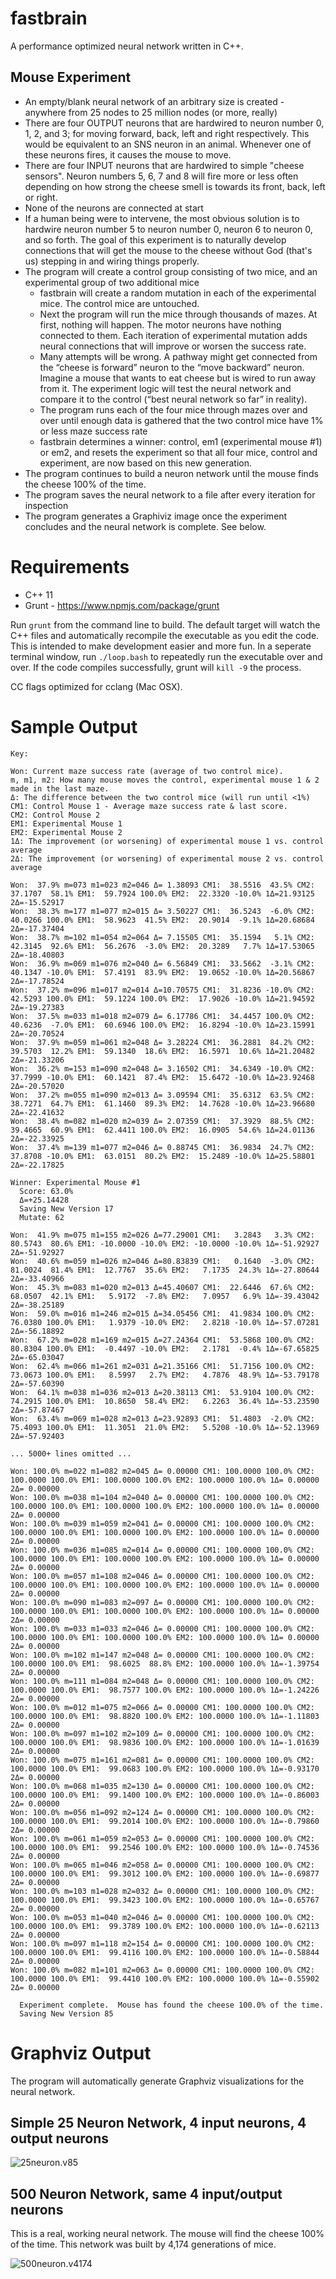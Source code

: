 # fastbrain

A performance optimized neural network written in C++.

## Mouse Experiment

* An empty/blank neural network of an arbitrary size is created - anywhere from 25 nodes to 25 million nodes (or more, really)* There are four OUTPUT neurons that are hardwired to neuron number 0, 1, 2, and 3; for moving forward, back, left and right respectively.  This would be equivalent to an SNS neuron in an animal.  Whenever one of these neurons fires, it causes the mouse to move.* There are four INPUT neurons that are hardwired to simple "cheese sensors".  Neuron numbers 5, 6, 7 and 8 will fire more or less often depending on how strong the cheese smell is towards its front, back, left or right.* None of the neurons are connected at start* If a human being were to intervene, the most obvious solution is to hardwire neuron number 5 to neuron number 0, neuron 6 to neuron 0, and so forth.  The goal of this experiment is to naturally develop connections that will get the mouse to the cheese without God (that's us) stepping in and wiring things properly.* The program will create a control group consisting of two mice, and an experimental group of two additional mice  * fastbrain will create a random mutation in each of the experimental mice.  The control mice are untouched.  * Next the program will run the mice through thousands of mazes.  At first, nothing will happen.  The motor neurons have nothing connected to them.  Each iteration of experimental mutation adds neural connections that will improve or worsen the success rate.    * Many attempts will be wrong.  A pathway might get connected from the “cheese is forward” neuron to the “move backward” neuron.  Imagine a mouse that wants to eat cheese but is wired to run away from it.  The experiment logic will test the neural network and compare it to the control (“best neural network so far” in reality).   * The program runs each of the four mice through mazes over and over until enough data is gathered that the two control mice have 1% or less maze success rate  * fastbrain determines a winner: control, em1 (experimental mouse #1) or em2, and resets the experiment so that all four mice, control and experiment, are now based on this new generation.  * The program continues to build a neuron network until the mouse finds the cheese 100% of the time.* The program saves the neural network to a file after every iteration for inspection* The program generates a Graphiviz image once the experiment concludes and the neural network is complete. See below.

# Requirements

* C++ 11
* Grunt - https://www.npmjs.com/package/grunt

Run `grunt` from the command line to build.  The default target will watch the C++ files and automatically recompile the executable as you edit the code.  This is intended to make development easier and more fun.  In a seperate terminal window, run `./loop.bash` to repeatedly run the executable over and over.  If the code compiles successfully, grunt will `kill -9` the process.  

CC flags optimized for cclang (Mac OSX).

# Sample Output

```
Key:

Won: Current maze success rate (average of two control mice).
m, m1, m2: How many mouse moves the control, experimental mouse 1 & 2 made in the last maze.
Δ: The difference between the two control mice (will run until <1%)
CM1: Control Mouse 1 - Average maze success rate & last score. 
CM2: Control Mouse 2
EM1: Experimental Mouse 1
EM2: Experimental Mouse 2
1Δ: The improvement (or worsening) of experimental mouse 1 vs. control average
2Δ: The improvement (or worsening) of experimental mouse 2 vs. control average

Won:  37.9% m=073 m1=023 m2=046 Δ= 1.38093 CM1:  38.5516  43.5% CM2:  37.1707  58.1% EM1:  59.7924 100.0% EM2:  22.3320 -10.0% 1Δ=21.93125 2Δ=-15.52917 
Won:  38.3% m=177 m1=077 m2=015 Δ= 3.50227 CM1:  36.5243  -6.0% CM2:  40.0266 100.0% EM1:  58.9623  41.5% EM2:  20.9014  -9.1% 1Δ=20.68684 2Δ=-17.37404 
Won:  38.7% m=102 m1=054 m2=064 Δ= 7.15505 CM1:  35.1594   5.1% CM2:  42.3145  92.6% EM1:  56.2676  -3.0% EM2:  20.3289   7.7% 1Δ=17.53065 2Δ=-18.40803 
Won:  36.9% m=069 m1=076 m2=040 Δ= 6.56849 CM1:  33.5662  -3.1% CM2:  40.1347 -10.0% EM1:  57.4191  83.9% EM2:  19.0652 -10.0% 1Δ=20.56867 2Δ=-17.78524 
Won:  37.2% m=096 m1=017 m2=014 Δ=10.70575 CM1:  31.8236 -10.0% CM2:  42.5293 100.0% EM1:  59.1224 100.0% EM2:  17.9026 -10.0% 1Δ=21.94592 2Δ=-19.27383 
Won:  37.5% m=033 m1=018 m2=079 Δ= 6.17786 CM1:  34.4457 100.0% CM2:  40.6236  -7.0% EM1:  60.6946 100.0% EM2:  16.8294 -10.0% 1Δ=23.15991 2Δ=-20.70524 
Won:  37.9% m=059 m1=061 m2=048 Δ= 3.28224 CM1:  36.2881  84.2% CM2:  39.5703  12.2% EM1:  59.1340  18.6% EM2:  16.5971  10.6% 1Δ=21.20482 2Δ=-21.33206 
Won:  36.2% m=153 m1=090 m2=048 Δ= 3.16502 CM1:  34.6349 -10.0% CM2:  37.7999 -10.0% EM1:  60.1421  87.4% EM2:  15.6472 -10.0% 1Δ=23.92468 2Δ=-20.57020 
Won:  37.2% m=055 m1=090 m2=013 Δ= 3.09594 CM1:  35.6312  63.5% CM2:  38.7271  64.7% EM1:  61.1460  89.3% EM2:  14.7628 -10.0% 1Δ=23.96680 2Δ=-22.41632 
Won:  38.4% m=082 m1=020 m2=039 Δ= 2.07359 CM1:  37.3929  88.5% CM2:  39.4665  60.9% EM1:  62.4411 100.0% EM2:  16.0905  54.6% 1Δ=24.01136 2Δ=-22.33925 
Won:  37.4% m=139 m1=077 m2=046 Δ= 0.88745 CM1:  36.9834  24.7% CM2:  37.8708 -10.0% EM1:  63.0151  80.2% EM2:  15.2489 -10.0% 1Δ=25.58801 2Δ=-22.17825 

Winner: Experimental Mouse #1
  Score: 63.0%
  Δ=+25.14428
  Saving New Version 17
  Mutate: 62

Won:  41.9% m=075 m1=155 m2=026 Δ=77.29001 CM1:   3.2843   3.3% CM2:  80.5743  80.6% EM1: -10.0000 -10.0% EM2: -10.0000 -10.0% 1Δ=-51.92927 2Δ=-51.92927 
Won:  40.6% m=059 m1=026 m2=046 Δ=80.83839 CM1:   0.1640  -3.0% CM2:  81.0024  81.4% EM1:  12.7767  35.6% EM2:   7.1735  24.3% 1Δ=-27.80644 2Δ=-33.40966 
Won:  45.3% m=083 m1=020 m2=013 Δ=45.40607 CM1:  22.6446  67.6% CM2:  68.0507  42.1% EM1:   5.9172  -7.8% EM2:   7.0957   6.9% 1Δ=-39.43042 2Δ=-38.25189 
Won:  59.0% m=016 m1=246 m2=015 Δ=34.05456 CM1:  41.9834 100.0% CM2:  76.0380 100.0% EM1:   1.9379 -10.0% EM2:   2.8218 -10.0% 1Δ=-57.07281 2Δ=-56.18892 
Won:  67.2% m=028 m1=169 m2=015 Δ=27.24364 CM1:  53.5868 100.0% CM2:  80.8304 100.0% EM1:  -0.4497 -10.0% EM2:   2.1781  -0.4% 1Δ=-67.65825 2Δ=-65.03047 
Won:  62.4% m=066 m1=261 m2=031 Δ=21.35166 CM1:  51.7156 100.0% CM2:  73.0673 100.0% EM1:   8.5997   2.7% EM2:   4.7876  48.9% 1Δ=-53.79178 2Δ=-57.60390 
Won:  64.1% m=038 m1=036 m2=013 Δ=20.38113 CM1:  53.9104 100.0% CM2:  74.2915 100.0% EM1:  10.8650  58.4% EM2:   6.2263  36.4% 1Δ=-53.23590 2Δ=-57.87467 
Won:  63.4% m=069 m1=028 m2=013 Δ=23.92893 CM1:  51.4803  -2.0% CM2:  75.4093 100.0% EM1:  11.3051  21.0% EM2:   5.5208 -10.0% 1Δ=-52.13969 2Δ=-57.92403 

... 5000+ lines omitted ...

Won: 100.0% m=022 m1=082 m2=045 Δ= 0.00000 CM1: 100.0000 100.0% CM2: 100.0000 100.0% EM1: 100.0000 100.0% EM2: 100.0000 100.0% 1Δ= 0.00000 2Δ= 0.00000 
Won: 100.0% m=038 m1=104 m2=040 Δ= 0.00000 CM1: 100.0000 100.0% CM2: 100.0000 100.0% EM1: 100.0000 100.0% EM2: 100.0000 100.0% 1Δ= 0.00000 2Δ= 0.00000 
Won: 100.0% m=039 m1=059 m2=041 Δ= 0.00000 CM1: 100.0000 100.0% CM2: 100.0000 100.0% EM1: 100.0000 100.0% EM2: 100.0000 100.0% 1Δ= 0.00000 2Δ= 0.00000 
Won: 100.0% m=036 m1=085 m2=014 Δ= 0.00000 CM1: 100.0000 100.0% CM2: 100.0000 100.0% EM1: 100.0000 100.0% EM2: 100.0000 100.0% 1Δ= 0.00000 2Δ= 0.00000 
Won: 100.0% m=057 m1=108 m2=046 Δ= 0.00000 CM1: 100.0000 100.0% CM2: 100.0000 100.0% EM1: 100.0000 100.0% EM2: 100.0000 100.0% 1Δ= 0.00000 2Δ= 0.00000 
Won: 100.0% m=090 m1=083 m2=097 Δ= 0.00000 CM1: 100.0000 100.0% CM2: 100.0000 100.0% EM1: 100.0000 100.0% EM2: 100.0000 100.0% 1Δ= 0.00000 2Δ= 0.00000 
Won: 100.0% m=033 m1=033 m2=046 Δ= 0.00000 CM1: 100.0000 100.0% CM2: 100.0000 100.0% EM1: 100.0000 100.0% EM2: 100.0000 100.0% 1Δ= 0.00000 2Δ= 0.00000 
Won: 100.0% m=102 m1=147 m2=048 Δ= 0.00000 CM1: 100.0000 100.0% CM2: 100.0000 100.0% EM1:  98.6025  88.8% EM2: 100.0000 100.0% 1Δ=-1.39754 2Δ= 0.00000 
Won: 100.0% m=111 m1=084 m2=048 Δ= 0.00000 CM1: 100.0000 100.0% CM2: 100.0000 100.0% EM1:  98.7577 100.0% EM2: 100.0000 100.0% 1Δ=-1.24226 2Δ= 0.00000 
Won: 100.0% m=012 m1=075 m2=066 Δ= 0.00000 CM1: 100.0000 100.0% CM2: 100.0000 100.0% EM1:  98.8820 100.0% EM2: 100.0000 100.0% 1Δ=-1.11803 2Δ= 0.00000 
Won: 100.0% m=097 m1=102 m2=109 Δ= 0.00000 CM1: 100.0000 100.0% CM2: 100.0000 100.0% EM1:  98.9836 100.0% EM2: 100.0000 100.0% 1Δ=-1.01639 2Δ= 0.00000 
Won: 100.0% m=075 m1=161 m2=081 Δ= 0.00000 CM1: 100.0000 100.0% CM2: 100.0000 100.0% EM1:  99.0683 100.0% EM2: 100.0000 100.0% 1Δ=-0.93170 2Δ= 0.00000 
Won: 100.0% m=068 m1=035 m2=130 Δ= 0.00000 CM1: 100.0000 100.0% CM2: 100.0000 100.0% EM1:  99.1400 100.0% EM2: 100.0000 100.0% 1Δ=-0.86003 2Δ= 0.00000 
Won: 100.0% m=056 m1=092 m2=124 Δ= 0.00000 CM1: 100.0000 100.0% CM2: 100.0000 100.0% EM1:  99.2014 100.0% EM2: 100.0000 100.0% 1Δ=-0.79860 2Δ= 0.00000 
Won: 100.0% m=061 m1=059 m2=053 Δ= 0.00000 CM1: 100.0000 100.0% CM2: 100.0000 100.0% EM1:  99.2546 100.0% EM2: 100.0000 100.0% 1Δ=-0.74536 2Δ= 0.00000 
Won: 100.0% m=065 m1=046 m2=058 Δ= 0.00000 CM1: 100.0000 100.0% CM2: 100.0000 100.0% EM1:  99.3012 100.0% EM2: 100.0000 100.0% 1Δ=-0.69877 2Δ= 0.00000 
Won: 100.0% m=103 m1=028 m2=032 Δ= 0.00000 CM1: 100.0000 100.0% CM2: 100.0000 100.0% EM1:  99.3423 100.0% EM2: 100.0000 100.0% 1Δ=-0.65767 2Δ= 0.00000 
Won: 100.0% m=053 m1=040 m2=046 Δ= 0.00000 CM1: 100.0000 100.0% CM2: 100.0000 100.0% EM1:  99.3789 100.0% EM2: 100.0000 100.0% 1Δ=-0.62113 2Δ= 0.00000 
Won: 100.0% m=097 m1=118 m2=154 Δ= 0.00000 CM1: 100.0000 100.0% CM2: 100.0000 100.0% EM1:  99.4116 100.0% EM2: 100.0000 100.0% 1Δ=-0.58844 2Δ= 0.00000 
Won: 100.0% m=082 m1=101 m2=063 Δ= 0.00000 CM1: 100.0000 100.0% CM2: 100.0000 100.0% EM1:  99.4410 100.0% EM2: 100.0000 100.0% 1Δ=-0.55902 2Δ= 0.00000 

  Experiment complete.  Mouse has found the cheese 100.0% of the time.
  Saving New Version 85  
````  

# Graphviz Output

The program will automatically generate Graphviz visualizations for the neural network.

## Simple 25 Neuron Network, 4 input neurons, 4 output neurons

![25neuron.v85](output/mouse.brain.25neuron.v85.png?raw=true "25neuron.v85")

## 500 Neuron Network, same 4 input/output neurons

This is a real, working neural network.  The mouse will find the cheese 100% of the time.  This network was built by 4,174 generations of mice.  

![500neuron.v4174](output/mouse.brain.500neuron.v4174.svg?raw=true "500neuron.v4174")

